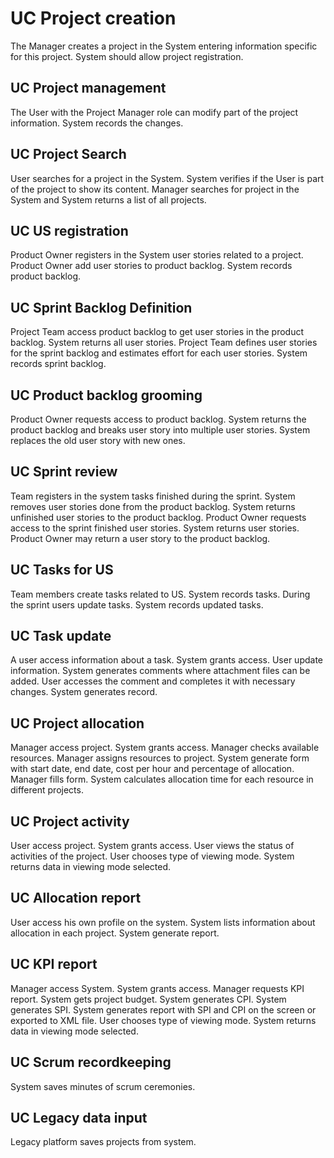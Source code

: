 # UC Project creation
The Manager creates a project in the System entering information specific for this project. System should allow project registration.

## UC Project management
The User with the Project Manager role can modify part of the project information. System records the changes.

## UC Project Search
User searches for a project in the System. System verifies if the User is part of the project to show its content. Manager searches for project in the System and System returns a list of all projects.

## UC US registration
Product Owner registers in the System user stories related to a project. Product Owner add user stories to product backlog. System records product backlog.

## UC Sprint Backlog Definition
Project Team access product backlog to get user stories in the product backlog. System returns all user stories. Project Team defines user stories for the sprint backlog and estimates effort for each user stories. System records sprint backlog.

## UC Product backlog grooming
Product Owner requests access to product backlog. System returns the product backlog and breaks user story into multiple user stories. System replaces the old user story with new ones.

## UC Sprint review
Team registers in the system tasks finished during the sprint. System removes user stories done from the product backlog. System returns unfinished user stories to the product backlog. Product Owner requests access to the sprint finished user stories. System returns user stories. Product Owner may return a user story to the product backlog.

## UC Tasks for US
Team members create tasks related to US. System records tasks. During the sprint users update tasks. System records updated tasks.

## UC Task update
A user access information about a task. System grants access. User update information. System generates comments where attachment files can be added. User accesses the comment and completes it with necessary changes. System generates record.

## UC Project allocation
Manager access project. System grants access. Manager checks available resources. Manager assigns resources to project. System generate form with start date, end date, cost per hour and percentage of allocation. Manager fills form. System calculates allocation time for each resource in different projects.

## UC Project activity
User access project. System grants access. User views the status of activities of the project. User chooses type of viewing mode. System returns data in viewing mode selected.

## UC Allocation report
User access his own profile on the system. System lists information about allocation in each project. System generate report.

## UC KPI report
Manager access System. System grants access. Manager requests KPI report. System gets project budget. System generates CPI. System generates SPI. System generates report with SPI and CPI on the screen or exported to XML file. User chooses type of viewing mode. System returns data in viewing mode selected.

## UC Scrum recordkeeping
System saves minutes of scrum ceremonies.

## UC Legacy data input
Legacy platform saves projects from system.